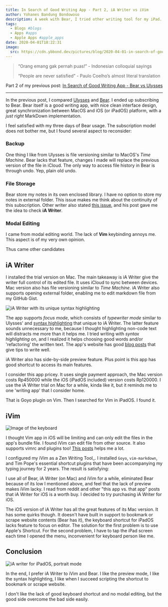 ```yaml
---
title: In Search of Good Writing App - Part 2, iA Writer vs iVim
author: Yohanes Bandung Bondowoso
description: A week with Bear, I tried other writing tool for my iPad.
tags:
  - Blogs #blogs
  - Apps #apps
  - Apple Apps #apple_apps
date: 2020-04-01T18:22:31
image:
  src: https://cdn.ybbond.dev/pictures/blog/2020-04-01-in-search-of-good-writing-app-part-2/ia-writer-headline.jpg
---
```


> “Orang emang gak pernah puas!” - Indonesian colloquial sayings
>
> “People are never satisfied” - Paulo Coelho’s almost literal translation

Part 2 of my previous post: [In Search of Good Writing App - Bear vs Ulysses](https://blog.ybbond.dev/posts/2020-03-27-in-search-of-good-writing-app/)

---

In the previous post, I compared [Ulysses](https://ulysses.app/) and [Bear](https://bear.app). I ended up subscribing to Bear. Bear itself is a good writing app, with nice clean interface design, great synchronization between MacOS and iOS (or iPadOS) platform, with a _just right_ MarkDown implementation.

I feel satisfied with my three days of Bear usage. The subscription model does not bother me, but I found several aspect to reconsider:

### Backup
One thing I like from Ulysses is file versioning similar to MacOS's _Time Machine_. Bear lacks that feature, changes I made will replace the previous version of the file in iCloud. The only way to access file history in Bear is through undo. Yep, plain old undo.

### File Storage
Bear store my notes in its own enclosed library. I have no option to store my notes in external folder. This issue makes me think about the continuity of this subscription. Other writer also stated [this issue](https://joseperez.fm/2019/goodbye-bear-hello-ia-writer/), and his post gave me the idea to check **iA Writer**.

### Modal Editing
I came from modal editing world. The lack of **Vim** keybinding annoys me. This aspect is of my very own opinion.

Thus came other candidates

## iA Writer

I installed the trial version on Mac. The main takeaway is iA Writer give the writer full control of its edited file. It uses iCloud to sync between devices. Mac version also has file versioning similar to _Time Machine_. iA Writer also supports opening external folder, enabling me to edit markdown file from my GitHub Gist.

![iA Writer with its unique syntax highlighting](https://cdn.ybbond.dev/pictures/blog/2020-04-01-in-search-of-good-writing-app-part-2/ia-writer-headline.jpg)

The app supports _focus mode_, which consists of _typewriter mode_ similar to Ulysses' and [syntax highlighting](https://ia.net/topics/ia5_writer_features/syntax-highlight) that unique to iA Writer. The latter feature sounds unnecessary to me, because I thought highlighting non-code text will distracts me more than it helps me. I tried writing with _syntax highlighting_ on, and I realized it helps choosing good words and/or 'refactoring' the written text. The app's website has good [blog posts](https://ia.net/writer/support/writing-tips/parts-of-speech) that give tips to write well.

iA Writer also has side-by-side preview feature. Plus point is this app has good shortcut to access its main features.

I consider this app pricey. It uses single payment approach, the Mac version costs Rp450000 while the iOS (iPadOS included) version costs Rp120000. I use the iA Writer trial on Mac for a while, kinda like it, but it reminds me to one 'writing app' that I consider home.

That is Goyo plugin on Vim. Then I searched for Vim in iPadOS. I found it.

## iVim

![Image of the keyboard](https://cdn.ybbond.dev/pictures/blog/2020-04-01-in-search-of-good-writing-app-part-2/ivim.jpg)

I thought Vim app in iOS will be limiting and can only edit the files in the app's bundle file. I found iVim can edit file from other source. It also supports vimrc and plugins too! [This posts](https://www.reddit.com/r/vim/comments/9ki5g8/ivim_ios_howtos/) helps me a lot.

I configured my iVim as a Zen Writing Tool_. I installed `Goyo`, `vim-markdown`, and Tim Pope's essential shortcut plugins that have been accompanying my typing journey for 2 years. The result is satisfying:

I use all of Bear, iA Writer (on Mac) and iVim for a while, eliminated Bear because of its low I mentioned above, and feel that the lack of preview makes iVim lacky. I read from reddit and other "this app vs. that app" posts that iA Writer for iOS is a worth buy. I decided to try purchasing iA Writer for iOS. 

The iOS version of iA Writer has all the great features of its Mac version. It has some quirks though. It  doesn't have built in support to bookmark or scrape website contents (Bear has it), the keyboard shortcut for iPadOS lacks feature to focus on editor. The solution for the first problem is to use Apple's Shortcut. For the second problem, I have to tap the iPad screen each time I opened the menu, inconvenient for keyboard person like me.

## Conclusion

![iA writer for iPadOS, portrait mode](https://cdn.ybbond.dev/pictures/blog/2020-04-01-in-search-of-good-writing-app-part-2/ia-writer-portrait.jpg)

In the end, I prefer iA Writer to iVim and Bear. I like the preview mode, I like the syntax highlighting, I like when I succeed scripting the shortcut to bookmark or scrape website.

I don't like the lack of good keyboard shortcut and no modal editing, but the good side overcome the bad side easily.

